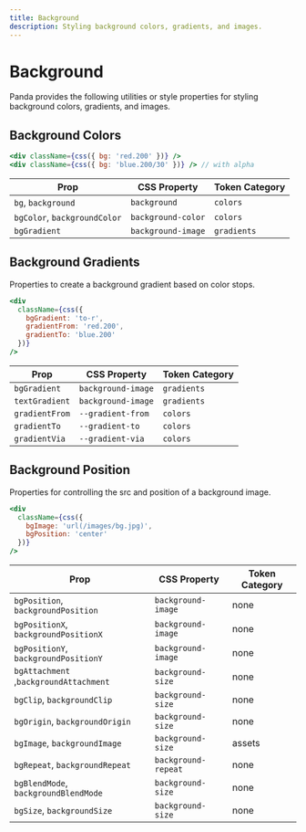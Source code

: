 ```yaml
---
title: Background
description: Styling background colors, gradients, and images.
---
```


# Background

Panda provides the following utilities or style properties for styling background colors, gradients, and images.

## Background Colors

```jsx
<div className={css({ bg: 'red.200' })} />
<div className={css({ bg: 'blue.200/30' })} /> // with alpha
```

| Prop                         | CSS Property       | Token Category |
| ---------------------------- | ------------------ | -------------- |
| `bg`, `background`           | `background`       | `colors`       |
| `bgColor`, `backgroundColor` | `background-color` | `colors`       |
| `bgGradient`                 | `background-image` | `gradients`    |

## Background Gradients

Properties to create a background gradient based on color stops.

```jsx
<div
  className={css({
    bgGradient: 'to-r',
    gradientFrom: 'red.200',
    gradientTo: 'blue.200'
  })}
/>
```

| Prop           | CSS Property       | Token Category |
| -------------- | ------------------ | -------------- |
| `bgGradient`   | `background-image` | `gradients`    |
| `textGradient` | `background-image` | `gradients`    |
| `gradientFrom` | `--gradient-from`  | `colors`       |
| `gradientTo`   | `--gradient-to`    | `colors`       |
| `gradientVia`  | `--gradient-via`   | `colors`       |

## Background Position

Properties for controlling the src and position of a background image.

```jsx
<div
  className={css({
    bgImage: 'url(/images/bg.jpg)',
    bgPosition: 'center'
  })}
/>
```

| Prop                                   | CSS Property        | Token Category |
| -------------------------------------- | ------------------- | -------------- |
| `bgPosition`, `backgroundPosition`     | `background-image`  | none           |
| `bgPositionX`, `backgroundPositionX`   | `background-image`  | none           |
| `bgPositionY`, `backgroundPositionY`   | `background-image`  | none           |
| `bgAttachment` ,`backgroundAttachment` | `background-size`   | none           |
| `bgClip`, `backgroundClip`             | `background-size`   | none           |
| `bgOrigin`, `backgroundOrigin`         | `background-size`   | none           |
| `bgImage`, `backgroundImage`           | `background-size`   | assets         |
| `bgRepeat`, `backgroundRepeat`         | `background-repeat` | none           |
| `bgBlendMode`, `backgroundBlendMode`   | `background-size`   | none           |
| `bgSize`, `backgroundSize`             | `background-size`   | none           |
